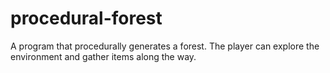 # procedural-forest
A program that procedurally generates a forest. The player can explore the environment and gather items along the way.
